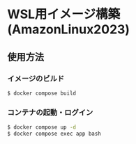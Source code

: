 # WSL用イメージ構築(AmazonLinux2023)
## 使用方法
### イメージのビルド
```bash
$ docker compose build
```

### コンテナの起動・ログイン
```bash
$ docker compose up -d
$ docker compose exec app bash
```
